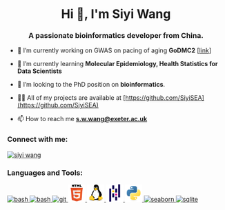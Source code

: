 <h1 align="center">Hi 👋, I'm Siyi Wang</h1>
<h3 align="center">A passionate bioinformatics developer from China.</h3>

- 🔭 I’m currently working on GWAS on pacing of aging **GoDMC2** [[link](https://github.com/genetics-of-dna-methylation-consortium/godmc_phase2)]

- 🌱 I’m currently learning **Molecular Epidemiology, Health Statistics for Data Scientists**

- 👯 I’m looking to the PhD position on **bioinformatics**.

- 👨‍💻 All of my projects are available at [https://github.com/SiyiSEA](https://github.com/SiyiSEA)

- 📫 How to reach me **s.w.wang@exeter.ac.uk**

<h3 align="left">Connect with me:</h3>
<p align="left">
<a href="https://linkedin.com/in/siyi wang" target="blank"><img align="center" src="https://raw.githubusercontent.com/rahuldkjain/github-profile-readme-generator/master/src/images/icons/Social/linked-in-alt.svg" alt="siyi wang" height="30" width="40" /></a>
</p>

<h3 align="left">Languages and Tools:</h3>
<p align="left"> <a href="https://posit.co/download/rstudio-desktop/" target="_blank" rel="noreferrer"> <img src="https://posit.co/wp-content/uploads/2022/10/RStudio-Logo_old-symbolmark.svg" alt="bash" width="40" height="40"/> </a> <a href="https://www.gnu.org/software/bash/" target="_blank" rel="noreferrer"> <img src="https://www.vectorlogo.zone/logos/gnu_bash/gnu_bash-icon.svg" alt="bash" width="40" height="40"/> </a> <a href="https://git-scm.com/" target="_blank" rel="noreferrer"> <img src="https://www.vectorlogo.zone/logos/git-scm/git-scm-icon.svg" alt="git" width="40" height="40"/> </a> <a href="https://www.w3.org/html/" target="_blank" rel="noreferrer"> <img src="https://raw.githubusercontent.com/devicons/devicon/master/icons/html5/html5-original-wordmark.svg" alt="html5" width="40" height="40"/> </a> <a href="https://www.linux.org/" target="_blank" rel="noreferrer"> <img src="https://raw.githubusercontent.com/devicons/devicon/master/icons/linux/linux-original.svg" alt="linux" width="40" height="40"/> </a> <a href="https://pandas.pydata.org/" target="_blank" rel="noreferrer"> <img src="https://raw.githubusercontent.com/devicons/devicon/2ae2a900d2f041da66e950e4d48052658d850630/icons/pandas/pandas-original.svg" alt="pandas" width="40" height="40"/> </a> <a href="https://www.python.org" target="_blank" rel="noreferrer"> <img src="https://raw.githubusercontent.com/devicons/devicon/master/icons/python/python-original.svg" alt="python" width="40" height="40"/> </a> <a href="https://seaborn.pydata.org/" target="_blank" rel="noreferrer"> <img src="https://seaborn.pydata.org/_images/logo-mark-lightbg.svg" alt="seaborn" width="40" height="40"/> </a> <a href="https://www.sqlite.org/" target="_blank" rel="noreferrer"> <img src="https://www.vectorlogo.zone/logos/sqlite/sqlite-icon.svg" alt="sqlite" width="40" height="40"/> </a> </p>

<!-- This content will not appear in the rendered Markdown -->
<!--[![SiyiSEA's GitHub stats](https://github-readme-stats.vercel.app/api?username=siyisea&show_icons=true&theme=radical)](https://github.com/anuraghazra/github-readme-stats)-->
